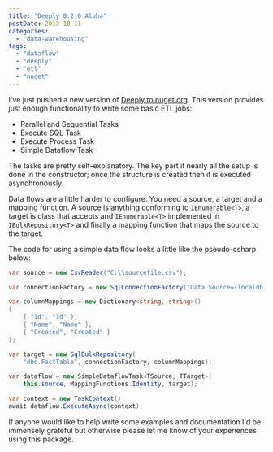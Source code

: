 ```yaml
---
title: "Deeply 0.2.0 Alpha"
postDate: 2013-10-11
categories: 
  - "data-warehousing"
tags: 
  - "dataflow"
  - "deeply"
  - "etl"
  - "nuget"
---
```


I've just pushed a new version of [Deeply to nuget.org](https://www.nuget.org/packages/Deeply/). This version provides just enough functionality to write some basic ETL jobs:

- Parallel and Sequential Tasks
- Execute SQL Task
- Execute Process Task
- Simple Dataflow Task

The tasks are pretty self-explanatory. The key part it nearly all the setup is done in the constructor; once the structure is created then it is executed asynchronously.

Data flows are a little harder to configure. You need a source, a target and a mapping function. A source is anything conforming to `IEnumerable<T>`, a target is class that accepts and `IEnumerable<T>` implemented in `IBulkRepository<T>` and finally a mapping function that maps the source<T> to the target<T>.

The code for using a simple data flow looks a little like the pseudo-csharp below:

```csharp
var source = new CsvReader("C:\\sourcefile.csv");

var connectionFactory = new SqlConnectionFactory("Data Source=(localdb)\\v11.0;");

var columnMappings = new Dictionary<string, string>()
{
    { "Id", "Id" },
    { "Name", "Name" },
    { "Created", "Created" }
};

var target = new SqlBulkRepository(
    "dbo.FactTable", connectionFactory, columnMappings);

var dataflow = new SimpleDataflowTask<TSource, TTarget>(
    this.source, MappingFunctions.Identity, target);

var context = new TaskContext();
await dataflow.ExecuteAsync(context);
```

If anyone would like to help write some examples and documentation I'd be immensely grateful but otherwise please let me know of your experiences using this package.
